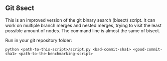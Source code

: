 ## Git 8sect

This is an improved version of the git binary search (bisect) script.
It can work on multiple branch merges and nested merges, trying to visit the least possible amount of nodes.
The command line is almost the same of bisect.

Run in your git repository folder:
```
python <path-to-this-script>/script.py <bad-commit-sha1> <good-commit-sha1> <path-to-the-benchmarking-script>
```

